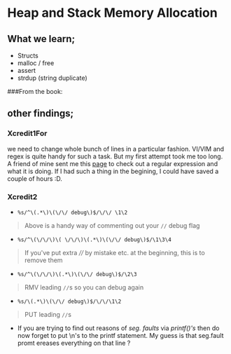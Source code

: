 # Heap and Stack Memory Allocation

## What we learn;
* Structs
* malloc / free
* assert
* strdup (string duplicate)


###From the book:


## other findings;
### Xcredit1For
we need to change whole bunch of lines in a particular fashion. VI/VIM and regex is quite handy for such a task. But my first attempt took me too long. A friend of mine sent me this [page](https://regex101.com/) to check out a regular expression and what it is doing. If I had such a thing in the begining, I could have saved a couple of hours :D.
### Xcredit2
* `%s/^\(.*\)\(\/\/ debug\)$/\/\/ \1\2`
>Above is a handy way of commenting out your `//` debug flag

* `%s/^\(\/\/\)\( \/\/\)\(.*\)\(\/\/ debug\)$/\1\3\4`
>If you've put extra _//_ by mistake etc. at the beginning, this is to remove them

* `%s/^\(\/\/\)\(.*\)\(\/\/ debug\)$/\2\3`
>RMV leading `//`s so you can debug again

* `%s/\(.*\)\(\/\/ debug\)$/\/\/\1\2`
>PUT leading `//`s

* If you are trying to find out reasons of *seg. faults* via *printf()'s* then do now forget to put \\n's to the printf statement. My guess is that seg.fault promt ereases everything on that line ?

